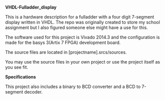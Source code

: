 **VHDL-Fulladder_display**

This is a hardware description for a fulladder with a four digit 7-segment display written in VHDL. The repo was originally created to store my school assignment but I also figured someone else might have a use for this.


The software used for this project is Vivado 2014.3 and the configuration is made for the basys 3(Artix 7 FPGA) development board.

The source files are located in [projectname].srcs/sources.

You may use the source files in your own project or use the project itself as you see fit.

**Specifications** 

This project also includes a binary to BCD converter and a BCD to 7-segment decoder.

